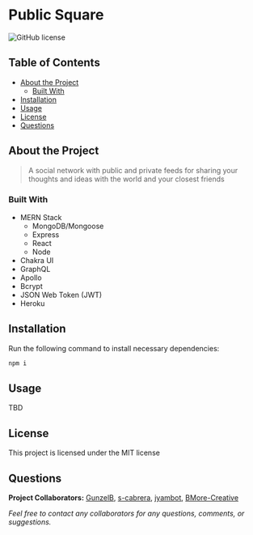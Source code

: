 # Public Square
  ![GitHub license](https://img.shields.io/badge/license-MIT-blue.svg) 


## Table of Contents

- [About the Project](#about-the-project)
  - [Built With](#built-with) 
- [Installation](#installation)
- [Usage](#usage)
- [License](#license)
- [Questions](#questions)

## About the Project

>A social network with public and private feeds for sharing your thoughts and ideas with the world and your closest friends

### Built With
- MERN Stack 
  - MongoDB/Mongoose 
  - Express 
  - React 
  - Node
- Chakra UI  
- GraphQL 
- Apollo 
- Bcrypt 
- JSON Web Token (JWT)
- Heroku 

## Installation

Run the following command to install necessary dependencies:

```javascript
npm i
```

## Usage

TBD

## License

This project is licensed under the MIT license


## Questions

**Project Collaborators:** [GunzelB](https://github.com/Gunzelb), [s-cabrera](https://github.com/s-cabrera), [jyambot](https://github.com/jyambot), [BMore-Creative](https://github.com/BMore-Creative)

*Feel free to contact any collaborators for any questions, comments, or suggestions.*
